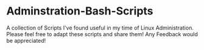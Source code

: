 # Adminstration-Bash-Scripts
A collection of Scripts I've found useful in my time of Linux Administration.
Please feel free to adapt these scripts and share them! Any Feedback would be appreciated!
